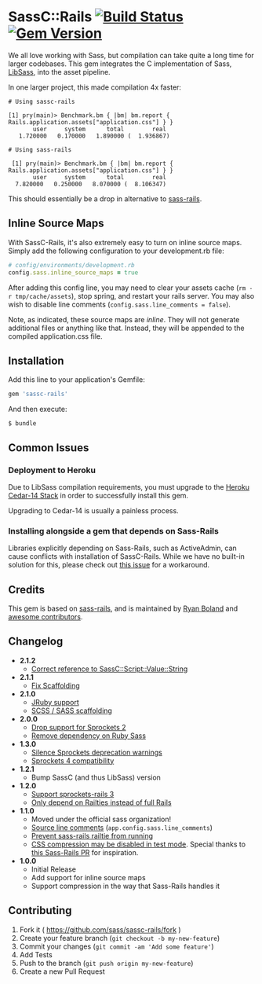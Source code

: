 # SassC::Rails [![Build Status](https://travis-ci.org/sass/sassc-rails.svg)](https://travis-ci.org/sass/sassc-rails) [![Gem Version](https://badge.fury.io/rb/sassc-rails.svg)](http://badge.fury.io/rb/sassc-rails)

We all love working with Sass, but compilation can take quite a long time for larger
codebases.  This gem integrates the C implementation of Sass,
[LibSass](https://github.com/sass/libsass), into the asset pipeline.

In one larger project, this made compilation 4x faster:

```
# Using sassc-rails

[1] pry(main)> Benchmark.bm { |bm| bm.report { Rails.application.assets["application.css"] } }
       user     system      total        real
   1.720000   0.170000   1.890000 (  1.936867)

# Using sass-rails

 [1] pry(main)> Benchmark.bm { |bm| bm.report { Rails.application.assets["application.css"] } }
       user     system      total        real
  7.820000   0.250000   8.070000 (  8.106347)
```

This should essentially be a drop in alternative to [sass-rails](https://github.com/rails/sass-rails).

## Inline Source Maps

With SassC-Rails, it's also extremely easy to turn on inline source maps. Simply
add the following configuration to your development.rb file:

```ruby
# config/environments/development.rb
config.sass.inline_source_maps = true
```

After adding this config line, you may need to clear your assets cache
(`rm -r tmp/cache/assets`), stop spring, and restart your rails server.  You may
also wish to disable line comments (`config.sass.line_comments = false`).

Note, as indicated, these source maps are *inline*.  They will not generate additional
files or anything like that.  Instead, they will be appended to the compiled
application.css file.

## Installation

Add this line to your application's Gemfile:

```ruby
gem 'sassc-rails'
```

And then execute:

    $ bundle

## Common Issues

### Deployment to Heroku

Due to LibSass compilation requirements, you must upgrade to the
[Heroku Cedar-14 Stack](https://devcenter.heroku.com/articles/cedar-14-migration)
in order to successfully install this gem.

Upgrading to Cedar-14 is usually a painless process.


### Installing alongside a gem that depends on Sass-Rails

Libraries explicitly depending on Sass-Rails, such as ActiveAdmin, can cause
conflicts with installation of SassC-Rails.  While we have no built-in solution
for this, please check out [this issue](https://github.com/sass/sassc-rails/issues/6)
for a workaround.


## Credits

This gem is based on [sass-rails](https://github.com/rails/sass-rails), and
is maintained by [Ryan Boland](https://ryanboland.com) and [awesome contributors](https://github.com/sass/sassc-rails/graphs/contributors).


## Changelog

- **2.1.2**
  - [Correct reference to SassC::Script::Value::String](https://github.com/sass/sassc-rails/pull/129)
- **2.1.1**
  - [Fix Scaffolding](https://github.com/sass/sassc-rails/pull/119)
- **2.1.0**
  - [JRuby support](https://github.com/sass/sassc-rails/pull/113)
  - [SCSS / SASS scaffolding](https://github.com/sass/sassc-rails/pull/112)
- **2.0.0**
  - [Drop support for Sprockets 2](https://github.com/sass/sassc-rails/pull/109)
  - [Remove dependency on Ruby Sass](https://github.com/sass/sassc-rails/pull/109)
- **1.3.0**
  - [Silence Sprockets deprecation warnings](https://github.com/sass/sassc-rails/pull/76)
  - [Sprockets 4 compatibility](https://github.com/sass/sassc-rails/pull/65)
- **1.2.1**
  - Bump SassC (and thus LibSass) version
- **1.2.0**
  - [Support sprockets-rails 3](https://github.com/sass/sassc-rails/pull/41)
  - [Only depend on Railties instead of full Rails](https://github.com/sass/sassc-rails/pull/52)
- **1.1.0**
  - Moved under the official sass organization!
  - [Source line comments](https://github.com/sass/sassc-rails/pull/24) (`app.config.sass.line_comments`)
  - [Prevent sass-rails railtie from running](https://github.com/sass/sassc-rails/pull/34)
  - [CSS compression may be disabled in test mode](https://github.com/sass/sassc-rails/issues/33). Special thanks to [this Sass-Rails PR](https://github.com/rails/sass-rails/pull/338) for inspiration.
- **1.0.0**
  - Initial Release
  - Add support for inline source maps
  - Support compression in the way that Sass-Rails handles it


## Contributing

1. Fork it ( https://github.com/sass/sassc-rails/fork )
1. Create your feature branch (`git checkout -b my-new-feature`)
1. Commit your changes (`git commit -am 'Add some feature'`)
1. Add Tests
1. Push to the branch (`git push origin my-new-feature`)
1. Create a new Pull Request
